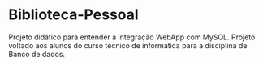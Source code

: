 # Biblioteca-Pessoal
Projeto didático para entender a integração WebApp com MySQL. Projeto voltado aos alunos do curso técnico de informática para a disciplina de Banco de dados.
